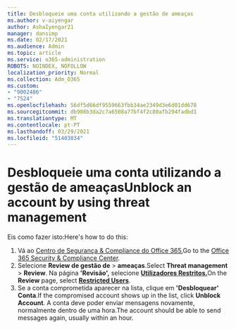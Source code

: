 ```yaml
---
title: Desbloqueie uma conta utilizando a gestão de ameaças
ms.author: v-aiyengar
author: AshaIyengar21
manager: dansimp
ms.date: 02/17/2021
ms.audience: Admin
ms.topic: article
ms.service: o365-administration
ROBOTS: NOINDEX, NOFOLLOW
localization_priority: Normal
ms.collection: Adm_O365
ms.custom:
- "9002486"
- "7524"
ms.openlocfilehash: 56df5d66df9559663fbb34ae2349d3e6d01dd678
ms.sourcegitcommit: db908b3da2c7a6508a77bf4f2c80afb294fadbd1
ms.translationtype: MT
ms.contentlocale: pt-PT
ms.lasthandoff: 03/29/2021
ms.locfileid: "51403034"
---
```

# <a name="unblock-an-account-by-using-threat-management"></a><span data-ttu-id="39821-102">Desbloqueie uma conta utilizando a gestão de ameaças</span><span class="sxs-lookup"><span data-stu-id="39821-102">Unblock an account by using threat management</span></span>

<span data-ttu-id="39821-103">Eis como fazer isto:</span><span class="sxs-lookup"><span data-stu-id="39821-103">Here's how to do this:</span></span> 

1. <span data-ttu-id="39821-104">Vá ao [Centro de Segurança & Compliance do Office 365.](https://go.microsoft.com/fwlink/p/?linkid=2077143)</span><span class="sxs-lookup"><span data-stu-id="39821-104">Go to the [Office 365 Security & Compliance Center](https://go.microsoft.com/fwlink/p/?linkid=2077143).</span></span>
1. <span data-ttu-id="39821-105">Selecione **Review de gestão de**  >  **ameaças**.</span><span class="sxs-lookup"><span data-stu-id="39821-105">Select **Threat management** > **Review**.</span></span> <span data-ttu-id="39821-106">Na página **'Revisão',** selecione **[Utilizadores Restritos.](https://go.microsoft.com/fwlink/?linkid=2103514)**</span><span class="sxs-lookup"><span data-stu-id="39821-106">On the **Review** page, select **[Restricted Users](https://go.microsoft.com/fwlink/?linkid=2103514)**.</span></span>
1. <span data-ttu-id="39821-107">Se a conta comprometida aparecer na lista, clique em **'Desbloquear' Conta**.</span><span class="sxs-lookup"><span data-stu-id="39821-107">If the compromised account shows up in the list, click **Unblock Account**.</span></span> <span data-ttu-id="39821-108">A conta deve poder enviar mensagens novamente, normalmente dentro de uma hora.</span><span class="sxs-lookup"><span data-stu-id="39821-108">The account should be able to send messages again, usually within an hour.</span></span>